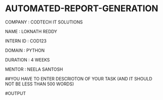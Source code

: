 # AUTOMATED-REPORT-GENERATION

COMPANY : CODTECH IT SOLUTIONS

NAME : LOKNATH REDDY

INTERN ID : COD123

DOMAIN : PYTHON

DURATION : 4 WEEKS

MENTOR : NEELA SANTOSH

##YOU HAVE TO ENTER DESCRIOTON OF YOUR TASK (AND IT SHOULD NOT BE LESS THAN 500 WORDS)

#OUTPUT
